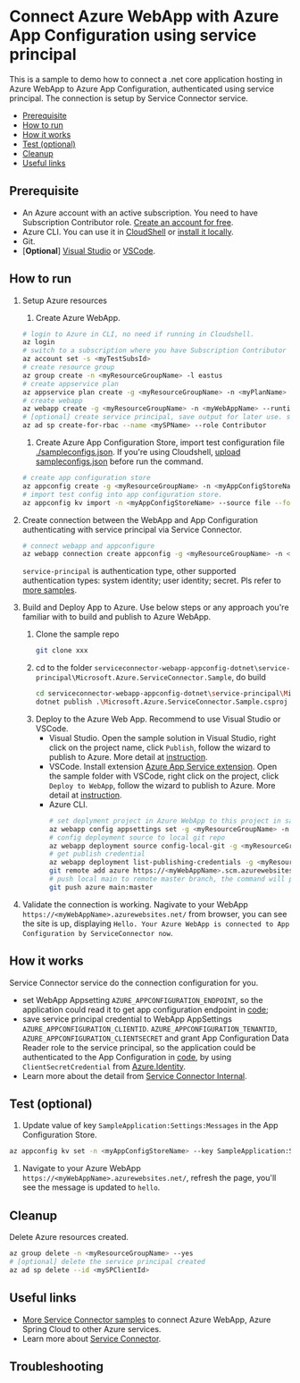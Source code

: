 ﻿# Connect Azure WebApp with Azure App Configuration using service principal
This is a sample to demo how to connect a .net core application hosting in Azure WebApp to Azure App Configuration, authenticated using service principal. The connection is setup by Service Connector service.

- [Prerequisite](#prerequisite)
- [How to run](#how-to-run)
- [How it works](#how-it-works)
- [Test (optional)](#test-optional)
- [Cleanup](#cleanup)
- [Useful links](#useful-links)


## Prerequisite
- An Azure account with an active subscription. You need to have Subscription Contributor role. [Create an account for free](https://azure.microsoft.com/en-in/free/).
- Azure CLI. You can use it in [CloudShell](https://shell.azure.com) or [install it locally](https://docs.microsoft.com/en-us/cli/azure/install-azure-cli?view=azure-cli-latest).
- Git.
- [**Optional**] [Visual Studio](https://visualstudio.microsoft.com/downloads/) or [VSCode](https://code.visualstudio.com/download).


## How to run
1. Setup Azure resources
   1. Create Azure WebApp.
   ```bash
   # login to Azure in CLI, no need if running in Cloudshell.
   az login
   # switch to a subscription where you have Subscription Contributor role.
   az account set -s <myTestSubsId>
   # create resource group
   az group create -n <myResourceGroupName> -l eastus
   # create appservice plan
   az appservice plan create -g <myResourceGroupName> -n <myPlanName> --is-linux --sku B1
   # create webapp
   az webapp create -g <myResourceGroupName> -n <myWebAppName> --runtime "DOTNETCORE|3.1" --plan <myPlanName>
   # [optional] create service principal, save output for later use. skip this if you have one aleady
   az ad sp create-for-rbac --name <mySPName> --role Contributor
   ```
   1. Create Azure App Configuration Store, import test configuration file [./sampleconfigs.json](./sampleconfigs.json).
      If you're using Cloudshell, [upload sampleconfigs.json](https://docs.microsoft.com/en-us/azure/cloud-shell/persisting-shell-storage#upload-files) before run the command.
   ```bash
   # create app configuration store
   az appconfig create -g <myResourceGroupName> -n <myAppConfigStoreName> --sku Free -l eastus
   # import test config into app configuration store.
   az appconfig kv import -n <myAppConfigStoreName> --source file --format json --path ./sampleconfigs.json --separator : --yes
   ```
   

1. Create connection between the WebApp and App Configuration authenticating with service principal via Service Connector.
   ```bash
   # connect webapp and appconfigure
   az webapp connection create appconfig -g <myResourceGroupName> -n <myWebAppName> --app-config <myAppConfigStoreName> --tg <myResourceGroupName> --connection <myConnectioName> --service-principal client-id=<mySPClientId>  secret=<mySPSecret>
   ```
   `service-principal` is authentication type, other supported authentication types: system identity; user identity; secret. Pls refer to [more samples](https://github.com/yungezz/serviceconnector-webapp-appconfig-dotnet/).


1. Build and Deploy App to Azure. Use below steps or any approach you're familiar with to build and publish to Azure WebApp.
   1. Clone the sample repo
      ```bash
      git clone xxx
      ```
   1. cd to the folder `serviceconnector-webapp-appconfig-dotnet\service-principal\Microsoft.Azure.ServiceConnector.Sample`, do build
      ```bash
      cd serviceconnector-webapp-appconfig-dotnet\service-principal\Microsoft.Azure.ServiceConnector.Sample
      dotnet publish .\Microsoft.Azure.ServiceConnector.Sample.csproj -c Release
      ```
   1. Deploy to the Azure Web App.
   Recommend to use Visual Studio or VSCode.
      - Visual Studio. Open the sample solution in Visual Studio, right click on the project name, click `Publish`, follow the wizard to publish to Azure. 
        More detail at [instruction](https://docs.microsoft.com/en-us/azure/app-service/tutorial-dotnetcore-sqldb-app?toc=%2Faspnet%2Fcore%2Ftoc.json&bc=%2Faspnet%2Fcore%2Fbreadcrumb%2Ftoc.json&view=aspnetcore-6.0&tabs=azure-portal%2Cvisualstudio-deploy%2Cdeploy-instructions-azcli%2Cazure-portal-logs%2Cazure-portal-resources#4---deploy-to-the-app-service).
      - VSCode. Install extension [Azure App Service extension](https://marketplace.visualstudio.com/items?itemName=ms-azuretools.vscode-azureappservice). 
        Open the sample folder with VSCode, right click on the project, click `Deploy to WebApp`, follow the wizard to publish to Azure. 
        More detail at [instruction](https://docs.microsoft.com/en-us/azure/app-service/tutorial-dotnetcore-sqldb-app?toc=%2Faspnet%2Fcore%2Ftoc.json&bc=%2Faspnet%2Fcore%2Fbreadcrumb%2Ftoc.json&view=aspnetcore-6.0&tabs=azure-portal%2Cvisualstudio-deploy%2Cdeploy-instructions-azcli%2Cazure-portal-logs%2Cazure-portal-resources#4---deploy-to-the-app-service).
      - Azure CLI.
        ```bash
        # set deplyment project in Azure WebApp to this project in sample repo.
        az webapp config appsettings set -g <myResourceGroupName> -n <myWebAppName> --settings PROJECT=service-principal/Microsoft.Azure.ServiceConnector.Sample/Microsoft.Azure.ServiceConnector.Sample.csproj
        # config deployment source to local git repo
        az webapp deployment source config-local-git -g <myResourceGroupName> -n <myWebAppName>
        # get publish credential
        az webapp deployment list-publishing-credentials -g <myResourceGroupName> -n <myWebAppName>  --query "{Username:publishingUserName, Password:publishingPassword}"
        git remote add azure https://<myWebAppName>.scm.azurewebsites.net/<myWebAppName>.git
        # push local main to remote master branch, the command will prompt for username and password, which are in output of above list-publishing-credentials command
        git push azure main:master
        ```
1. Validate the connection is working. Nagivate to your WebApp `https://<myWebAppName>.azurewebsites.net/` from browser, you can see the site is up, 
   displaying `Hello. Your Azure WebApp is connected to App Configuration by ServiceConnector now`.

## How it works
Service Connector service do the connection configuration for you. 
- set WebApp Appsetting `AZURE_APPCONFIGURATION_ENDPOINT`, 
so the application could read it to get app configuration endpoint in [code](https://github.com/yungezz/serviceconnector-webapp-appconfig-dotnet/blob/main/service-principal/Microsoft.Azure.ServiceConnector.Sample/Program.cs#L37);
- save service principal credential to WebApp AppSettings `AZURE_APPCONFIGURATION_CLIENTID`. `AZURE_APPCONFIGURATION_TENANTID`, `AZURE_APPCONFIGURATION_CLIENTSECRET` and grant App Configuration Data Reader role to the service principal, so the application could be authenticated to the App Configuration in [code](https://github.com/yungezz/serviceconnector-webapp-appconfig-dotnet/blob/main/service-principal/Microsoft.Azure.ServiceConnector.Sample/Program.cs#L38-L48), by using `ClientSecretCredential` from [Azure.Identity](https://azuresdkdocs.blob.core.windows.net/$web/dotnet/Azure.Identity/1.0.0/api/index.html).
- Learn more about the detail from [Service Connector Internal](https://docs.microsoft.com/en-us/azure/service-connector/concept-service-connector-internals).


## Test (optional)
1. Update value of key `SampleApplication:Settings:Messages` in the App Configuration Store.
```bash
az appconfig kv set -n <myAppConfigStoreName> --key SampleApplication:Settings:Messages --value hello --yes
```

1. Navigate to your Azure WebApp `https://<myWebAppName>.azurewebsites.net/`, refresh the page, you'll see the message is updated to `hello`.

## Cleanup
Delete Azure resources created.
```bash
az group delete -n <myResourceGroupName> --yes
# [optional] delete the service principal created
az ad sp delete --id <mySPClientId>
```

## Useful links
- [More Service Connector samples](https://github.com/azure-samples?q=serviceconnector&type=all&language=&sort=) to connect Azure WebApp, Azure Spring Cloud to other Azure services.
- Learn more about [Service Connector](https://aka.ms/scdoc).

## Troubleshooting
